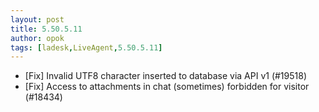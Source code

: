 ```yaml
---
layout: post
title: 5.50.5.11
author: opok
tags: [ladesk,LiveAgent,5.50.5.11]
---
```

- [Fix] Invalid UTF8 character inserted to database via API v1 (#19518)
- [Fix] Access to attachments in chat (sometimes) forbidden for visitor (#18434)

